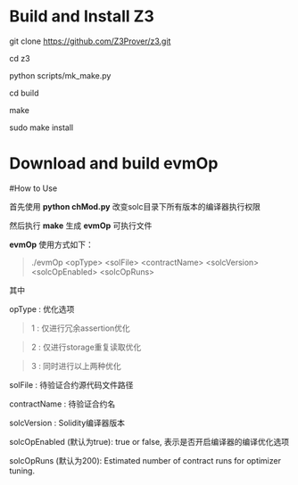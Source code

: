 # Build and Install Z3
git clone https://github.com/Z3Prover/z3.git

cd z3

python scripts/mk_make.py

cd build

make

sudo make install

# Download and build evmOp


#How to Use

首先使用 **python chMod.py** 改变solc目录下所有版本的编译器执行权限

然后执行 **make** 生成  **evmOp** 可执行文件

**evmOp** 使用方式如下：

> ./evmOp &lt;opType&gt; &lt;solFile&gt; &lt;contractName&gt; &lt;solcVersion&gt; &lt;solcOpEnabled&gt; &lt;solcOpRuns&gt;

其中

opType : 优化选项

> 1 : 仅进行冗余assertion优化

> 2 : 仅进行storage重复读取优化

> 3 : 同时进行以上两种优化

solFile : 待验证合约源代码文件路径

contractName : 待验证合约名

solcVersion : Solidity编译器版本

solcOpEnabled (默认为true): true or false, 表示是否开启编译器的编译优化选项

solcOpRuns (默认为200): Estimated number of contract runs for optimizer tuning.

